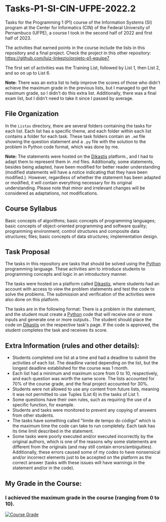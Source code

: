 # Tasks-P1-SI-CIN-UFPE-2022.2

Tasks for the Programming 1 (P1) course of the Information Systems (SI) program at the Center for Informatics (CIN) of the Federal University of Pernambuco (UFPE), a course I took in the second half of 2022 and first half of 2023.

The activities that earned points in the course include the lists in this repository and a final project. Check the project in this other repository: https://github.com/luiz-linkezio/projeto-p1-equipe7

The first set of activities was the Training List, followed by List 1, then List 2, and so on up to List 6.

**Note:** There was an extra list to help improve the scores of those who didn't achieve the maximum grade in the previous lists, but I managed to get the maximum grade, so I didn't do this extra list. Additionally, there was a final exam list, but I didn't need to take it since I passed by average.

## File Organization

In the `Listas` directory, there are several folders containing the tasks for each list. Each list has a specific theme, and each folder within each list contains a folder for each task. These task folders contain an `.md` file showing the question statement and a `.py` file with the solution to the problem in Python code format, which was done by me.

**Note:** The statements were hosted on the [Dikastis](https://dikastis.com.br) platform., and I had to adapt them to represent them in .md files. Additionally, some statements, besides being adapted, have been modified for better reader understanding (modified statements will have a notice indicating that they have been modified.). However, regardless of whether the statement has been adapted or modified, it will contain everything necessary for its original understanding. Please note that minor and irrelevant changes will be considered as adaptations, not modifications.

## Course Syllabus

Basic concepts of algorithms; basic concepts of programming languages; basic concepts of object-oriented programming and software quality; programming environment; control structures and composite data structures; files; basic concepts of data structures; implementation design.

## Task Proposal

The tasks in this repository are tasks that should be solved using the [Python](https://www.python.org) programming language. These activities aim to introduce students to programming concepts and logic in an introductory manner.

The tasks were hosted on a platform called [Dikastis](https://dikastis.com.br), where students had an account with access to view the problem statements and test the code to solve the problems. The submission and verification of the activities were also done on this platform.

The tasks are in the following format: There is a problem in the statement, and the student must create a [Python](https://www.python.org) code that will receive one or more inputs and generate one or more outputs.. The student should place the code on [Dikastis](https://dikastis.com.br) on the respective task's page. If the code is approved, the student completes the task and receives its score.

## Extra Information (rules and other details):

- Students completed one list at a time and had a deadline to submit the activities of each list. The deadline varied depending on the list, but the longest deadline established for the course was 1 month.
- Each list had a minimum and maximum score from 0 to 10, respectively, and each question was worth the same score. The lists accounted for 70% of the course grade, and the final project accounted for 30%.
- Students were not allowed to use any content from future lists, meaning it was not permitted to use Tuples (List 6) in the tasks of List 1.
- Some questions have their own rules, such as requiring the use of a specific function, for example.
- Students and tasks were monitored to prevent any copying of answers from other students.
- The tasks have something called "limite de tempo do código" which is the maximum time the code can take to run completely. Each task has its time limit described in the statement.
- Some tasks were poorly executed and/or executed incorrectly by the original authors, which is one of the reasons why some statements are different from the originals (and may still contain errors/ambiguities). Additionally, these errors caused some of my codes to have nonsensical and/or incorrect elements just to be accepted on the platform as the correct answer (tasks with these issues will have warnings in the statement and/or in the code).

## My Grade in the Course:
### I achieved the maximum grade in the course (ranging from 0 to 10).
<a href="https://ibb.co/MkHXxjf"><img src="https://i.ibb.co/tp6dTNz/image.png" alt="Course Grade" border="0"></a>
